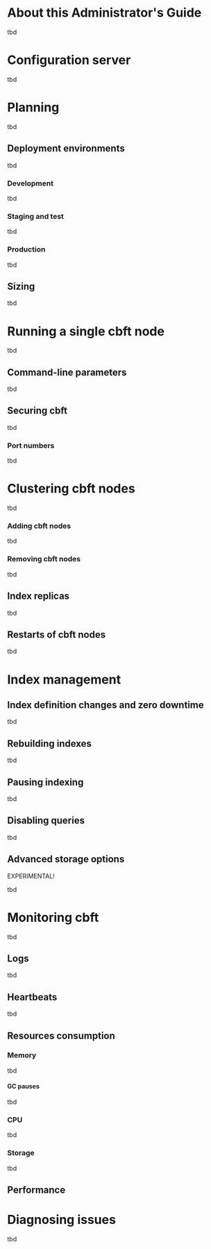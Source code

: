 # About this Administrator's Guide

tbd

# Configuration server

tbd

# Planning

tbd

## Deployment environments

tbd

### Development

tbd

### Staging and test

tbd

### Production

tbd

## Sizing

tbd

# Running a single cbft node

tbd

## Command-line parameters

tbd

## Securing cbft

tbd

### Port numbers

tbd

# Clustering cbft nodes

tbd

### Adding cbft nodes

tbd

### Removing cbft nodes

tbd

## Index replicas

tbd

## Restarts of cbft nodes

tbd

# Index management

## Index definition changes and zero downtime

tbd

## Rebuilding indexes

tbd

## Pausing indexing

tbd

## Disabling queries

tbd

## Advanced storage options

EXPERIMENTAL!

tbd

# Monitoring cbft

tbd

## Logs

tbd

## Heartbeats

tbd

## Resources consumption

### Memory

tbd

#### GC pauses

tbd

### CPU

tbd

### Storage

tbd

## Performance

# Diagnosing issues

tbd

